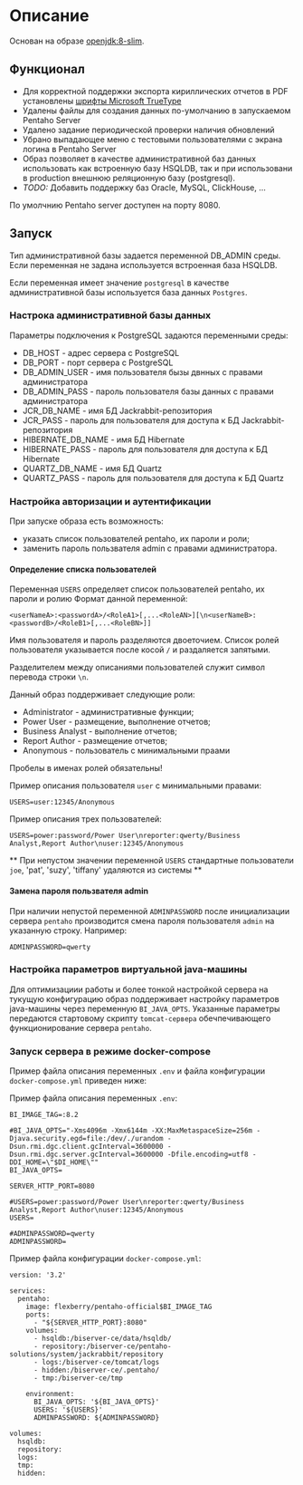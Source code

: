 # Описание
Основан на образе [openjdk:8-slim](https://hub.docker.com/_/openjdk).

## Функционал

- Для корректной поддержки экспорта кириллических отчетов в PDF установлены [шрифты Microsoft TrueType](https://packages.debian.org/ru/sid/ttf-mscorefonts-installer)
- Удалены файлы для создания данных по-умолчанию в запускаемом Pentaho Server
- Удалено задание периодической проверки наличия обновлений
- Убрано выпадающее меню с тестовыми пользователями с экрана логина в Pentaho Server
- Образ позволяет в качестве административной баз данных использовать как встроенную базу HSQLDB, так и при использовани в production внешнюю реляционную базу (postgresql).
- *TODO:* Добавить поддержку баз Oracle, MySQL, ClickHouse, ...

По умолчнию Pentaho server доступен на порту 8080.

## Запуск

Тип административной базы задается переменной DB_ADMIN среды.
Если переменная не задана используется встроенная база HSQLDB.

Если переменная имеет значение `postgresql` в качестве административной базы используется база данных `Postgres`.

### Настрока административной базы данных

Параметры подключения к PostgreSQL задаются переменными среды:
- DB_HOST - адрес сервера с PostgreSQL
- DB_PORT - порт сервера с PostgreSQL
- DB_ADMIN_USER - имя пользователя бызы двнных с правами администратора
- DB_ADMIN_PASS - пароль пользователя базы данных с правами администратора
- JCR_DB_NAME - имя БД Jackrabbit-репозитория
- JCR_PASS - пароль для пользователя для доступа к БД Jackrabbit-репозитория
- HIBERNATE_DB_NAME - имя БД Hibernate
- HIBERNATE_PASS - пароль для пользователя для доступа к БД Hibernate
- QUARTZ_DB_NAME - имя БД Quartz
- QUARTZ_PASS - пароль для пользователя для доступа к БД Quartz

### Настройка авторизации и аутентификации

При запуске образа есть возможность:
- указать список пользователей pentaho, их пароли и роли;
- заменить пароль пользвателя admin с правами администратора.

#### Определение списка пользователей

Переменная `USERS` определяет список пользователей pentaho, их пароли и ролию
Формат данной переменной:
```
<userNameA>:<passwordA>/<RoleA1>[,...<RoleAN>][\n<userNameB>:<passwordB>/<RoleB1>[,...<RoleBN>]]
```
Имя пользователя и пароль разделяются двоеточием. Список ролей пользователя указывается после косой `/` и раздаляется запятыми.

Разделителем между описаниями пользователей служит символ перевода строки `\n`.

Данный образ поддерживает следующие роли:
- Administrator - административные функции;
- Power User - размещение, выполнение отчетов;
- Business Analyst - выполнение отчетов;
- Report Author - размещение отчетов;
- Anonymous - пользователь с минимальными праами

Пробелы в именах ролей обязательны!

Пример описания пользователя `user` с минимальными правами:
```
USERS=user:12345/Anonymous
```
Пример описания трех пользователей:
```
USERS=power:password/Power User\nreporter:qwerty/Business Analyst,Report Author\nuser:12345/Anonymous
```

** При непустом значении переменной `USERS` стандартные пользователи `joe`, 'pat', 'suzy', 'tiffany' удаляются из системы ** 

#### Замена пароля пользвателя admin

При наличии непустой переменной `ADMINPASSWORD` после инициализации сервера `pentaho` производится смена пароля пользователя `admin` на указанную строку.
Например:
```
ADMINPASSWORD=qwerty
```

### Настройка параметров виртуальной java-машины

Для оптимизациии работы и более тонкой настройкой сервера на тукущую конфигурацию образ поддерживает 
настройку параметров java-машины через переменную `BI_JAVA_OPTS`. Указанные параметры передаются стартовому скрипту `tomcat-сервера` обечпечивающего функционирование сервера `pentaho`.

### Запуск сервера в режиме docker-compose

Пример файла описания переменных `.env` и файла конфигурации `docker-compose.yml` приведен ниже:

Пример файла описания переменных `.env`:
```
BI_IMAGE_TAG=:8.2

#BI_JAVA_OPTS="-Xms4096m -Xmx6144m -XX:MaxMetaspaceSize=256m -Djava.security.egd=file:/dev/./urandom -Dsun.rmi.dgc.client.gcInterval=3600000 -Dsun.rmi.dgc.server.gcInterval=3600000 -Dfile.encoding=utf8 -DDI_HOME=\"$DI_HOME\""
BI_JAVA_OPTS=

SERVER_HTTP_PORT=8080

#USERS=power:password/Power User\nreporter:qwerty/Business Analyst,Report Author\nuser:12345/Anonymous
USERS=

#ADMINPASSWORD=qwerty
ADMINPASSWORD=
```

Пример файла конфигурации `docker-compose.yml`:
```
version: '3.2'

services:
  pentaho:
    image: flexberry/pentaho-official$BI_IMAGE_TAG
    ports:
      - "${SERVER_HTTP_PORT}:8080"
    volumes:
      - hsqldb:/biserver-ce/data/hsqldb/
      - repository:/biserver-ce/pentaho-solutions/system/jackrabbit/repository
      - logs:/biserver-ce/tomcat/logs
      - hidden:/biserver-ce/.pentaho/
      - tmp:/biserver-ce/tmp

    environment:
      BI_JAVA_OPTS: '${BI_JAVA_OPTS}'
      USERS: '${USERS}'
      ADMINPASSWORD: ${ADMINPASSWORD}

volumes:
  hsqldb:
  repository:
  logs:
  tmp:
  hidden:
```



